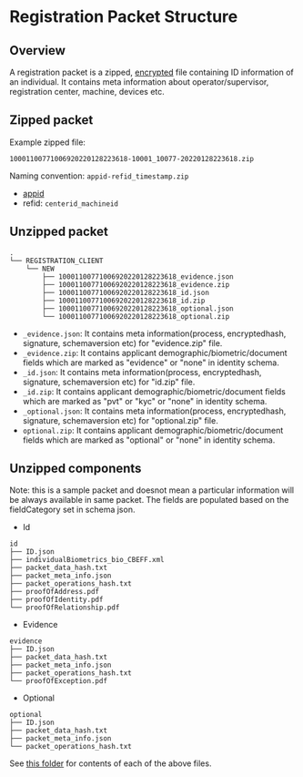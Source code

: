 # Registration Packet Structure

## Overview
A registration packet is a zipped, [encrypted](data-protection.md#registration-data-flow) file containing ID information of an individual. It contains meta information about operator/supervisor, registration center, machine, devices etc.  

## Zipped packet
Example zipped file:

`10001100771006920220128223618-10001_10077-20220128223618.zip`

Naming convention: `appid-refid_timestamp.zip` 
* [appid](identifiers.md#rid-appid)
* refid: `centerid_machineid`

## Unzipped packet
```
.
└── REGISTRATION_CLIENT
    └── NEW
        ├── 10001100771006920220128223618_evidence.json
        ├── 10001100771006920220128223618_evidence.zip
        ├── 10001100771006920220128223618_id.json
        ├── 10001100771006920220128223618_id.zip
        ├── 10001100771006920220128223618_optional.json
        └── 10001100771006920220128223618_optional.zip
```
* `_evidence.json`: It contains meta information(process, encryptedhash, signature, schemaversion etc) for "evidence.zip" file.
* `_evidence.zip`: It contains applicant demographic/biometric/document fields which are marked as "evidence" or "none" in identity schema.
* `_id.json`: It contains meta information(process, encryptedhash, signature, schemaversion etc) for "id.zip" file.
* `_id.zip`: It contains applicant demographic/biometric/document fields which are marked as "pvt" or "kyc" or "none" in identity schema.
* `_optional.json`: It contains meta information(process, encryptedhash, signature, schemaversion etc) for "optional.zip" file.
* `optional.zip`: It contains applicant demographic/biometric/document fields which are marked as "optional" or "none" in identity schema.

## Unzipped components
Note: this is a sample packet and doesnot mean a particular information will be always available in same packet. The fields are populated based on the fieldCategory set in schema json.
* Id 
```
id
├── ID.json
├── individualBiometrics_bio_CBEFF.xml
├── packet_data_hash.txt
├── packet_meta_info.json
├── packet_operations_hash.txt
├── proofOfAddress.pdf
├── proofOfIdentity.pdf
└── proofOfRelationship.pdf
```
* Evidence
```
evidence
├── ID.json
├── packet_data_hash.txt
├── packet_meta_info.json
├── packet_operations_hash.txt
└── proofOfException.pdf
```
* Optional
```
optional
├── ID.json
├── packet_data_hash.txt
├── packet_meta_info.json
└── packet_operations_hash.txt
```

See [this folder](https://github.com/mosip/documentation/tree/1.2.0-rc2/docs/_files/packet-structure) for contents of each of the above files.

